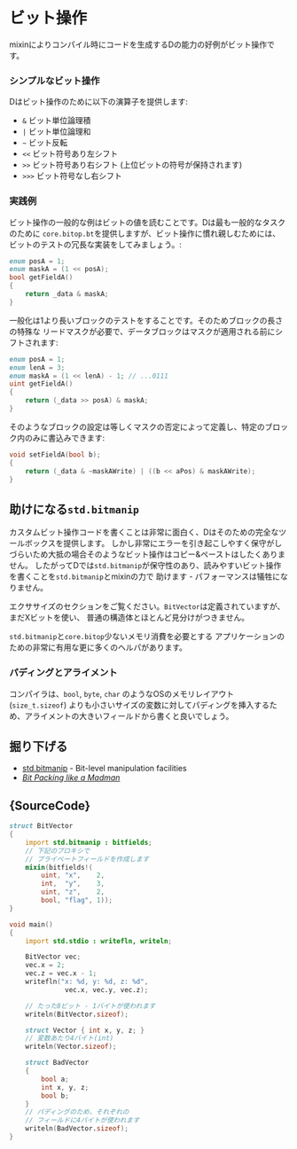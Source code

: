 # ビット操作

mixinによりコンパイル時にコードを生成するDの能力の好例がビット操作です。

### シンプルなビット操作

Dはビット操作のために以下の演算子を提供します:

- `&` ビット単位論理積
- `|` ビット単位論理和
- `~` ビット反転
- `<<`  ビット符号あり左シフト
- `>>`  ビット符号あり右シフト (上位ビットの符号が保持されます)
- `>>>` ビット符号なし右シフト

### 実践例

ビット操作の一般的な例はビットの値を読むことです。Dは最も一般的なタスクのために
`core.bitop.bt`を提供しますが、ビット操作に慣れ親しむためには、
ビットのテストの冗長な実装をしてみましょう。:

```d
enum posA = 1;
enum maskA = (1 << posA);
bool getFieldA()
{
    return _data & maskA;
}
```

一般化は1より長いブロックのテストをすることです。そのためブロックの長さの特殊な
リードマスクが必要で、データブロックはマスクが適用される前にシフトされます:

```d
enum posA = 1;
enum lenA = 3;
enum maskA = (1 << lenA) - 1; // ...0111
uint getFieldA()
{
    return (_data >> posA) & maskA;
}
```

そのようなブロックの設定は等しくマスクの否定によって定義し、特定のブロック内のみに書込みできます:

```d
void setFieldA(bool b);
{
    return (_data & ~maskAWrite) | ((b << aPos) & maskAWrite);
}
```

## 助けになる`std.bitmanip`

カスタムビット操作コードを書くことは非常に面白く、Dはそのための完全なツールボックスを提供します。
しかし非常にエラーを引き起こしやすく保守がしづらいため大抵の場合そのようなビット操作はコピー&ペーストはしたくありません。
したがってDでは`std.bitmanip`が保守性のあり、読みやすいビット操作を書くことを`std.bitmanip`とmixinの力で
助けます - パフォーマンスは犠牲になりません。

エクササイズのセクションをご覧ください。`BitVector`は定義されていますが、まだXビットを使い、
普通の構造体とほとんど見分けがつきません。

`std.bitmanip`と`core.bitop`少ないメモリ消費を必要とする
アプリケーションのための非常に有用な更に多くのヘルパがあります。

### パディングとアライメント

コンパイラは、`bool`, `byte`, `char` のようなOSのメモリレイアウト (`size_t.sizeof`)
よりも小さいサイズの変数に対してパディングを挿入するため、アライメントの大きいフィールドから書くと良いでしょう。

## 掘り下げる

- [std.bitmanip](http://dlang.org/phobos/std_bitmanip.html) - Bit-level manipulation facilities
- [_Bit Packing like a Madman_](http://dconf.org/2016/talks/sechet.html)

## {SourceCode}

```d
struct BitVector
{
    import std.bitmanip : bitfields;
    // 下記のプロキシで
    // プライベートフィールドを作成します
    mixin(bitfields!(
        uint, "x",    2,
        int,  "y",    3,
        uint, "z",    2,
        bool, "flag", 1));
}

void main()
{
    import std.stdio : writefln, writeln;

    BitVector vec;
    vec.x = 2;
    vec.z = vec.x - 1;
    writefln("x: %d, y: %d, z: %d",
              vec.x, vec.y, vec.z);

    // たった8ビット - 1バイトが使われます
    writeln(BitVector.sizeof);

    struct Vector { int x, y, z; }
    // 変数あたり4バイト(int)
    writeln(Vector.sizeof);

	struct BadVector
	{
		bool a;
		int x, y, z;
		bool b;
	}
	// パディングのため、それぞれの
	// フィールドに4バイトが使われます
	writeln(BadVector.sizeof);
}
```

